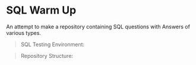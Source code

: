 # SQL Warm Up

An attempt to make a repository containing SQL questions with Answers of various types. 

> SQL Testing Environment:


> Repository Structure:




